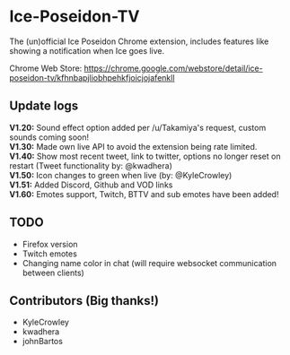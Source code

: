# Ice-Poseidon-TV
The (un)official Ice Poseidon Chrome extension, includes features like showing a notification when Ice goes live.

Chrome Web Store: https://chrome.google.com/webstore/detail/ice-poseidon-tv/kfhnbapjliobhpehkfjoicjojafenkll

## Update logs
**V1.20:** Sound effect option added per /u/Takamiya's request, custom sounds coming soon!  
**V1.30:** Made own live API to avoid the extension being rate limited.  
**V1.40:** Show most recent tweet, link to twitter, options no longer reset on restart (Tweet functionality by: @kwadhera)  
**V1.50:** Icon changes to green when live (by: @KyleCrowley)  
**V1.51:** Added Discord, Github and VOD links  
**V1.60:** Emotes support, Twitch, BTTV and sub emotes have been added!

## TODO
- Firefox version
- Twitch emotes
- Changing name color in chat (will require websocket communication between clients)

## Contributors (Big thanks!)
- KyleCrowley
- kwadhera
- johnBartos
